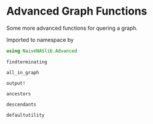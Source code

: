 # Advanced Graph Functions

Some more advanced functions for quering a graph.

Imported to namespace by
```julia
using NaiveNASlib.Advanced
```

```@docs
findterminating
```

```@docs
all_in_graph
```

```@docs
output!
```

```@docs
ancestors
```

```@docs
descendants
```

```@docs
defaultutility
```

